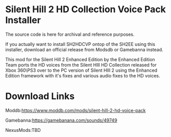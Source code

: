 # Silent Hill 2 HD Collection Voice Pack Installer
The source code is here for archival and reference purposes.

If you actually want to install SH2HDCVP ontop of the SH2EE using this installer, download an official release from Modsdb or Gamebanna instead.

This mod for the Silent Hill 2 Enhanced Edition by the Enhanced Edition Team ports the HD voices from the Silent HIll HD Collection released for Xbox 360\PS3 over to the PC version of Silent HIll 2 using the Enhanced Edition framework with it's fixes and various audio fixes to the HD voices.




# Download Links

Moddb:https://www.moddb.com/mods/silent-hill-2-hd-voice-pack

Gamebanna:https://gamebanana.com/sounds/49749

NexusMods:TBD




